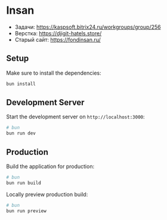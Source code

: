 # Insan

- Задачи: https://kaspsoft.bitrix24.ru/workgroups/group/256
- Верстка: https://djigit-hatels.store/
- Старый сайт: https://fondinsan.ru/

## Setup

Make sure to install the dependencies:

```bash
bun install
```

## Development Server

Start the development server on `http://localhost:3000`:

```bash
# bun
bun run dev
```

## Production

Build the application for production:

```bash
# bun
bun run build
```

Locally preview production build:

```bash
# bun
bun run preview
```
